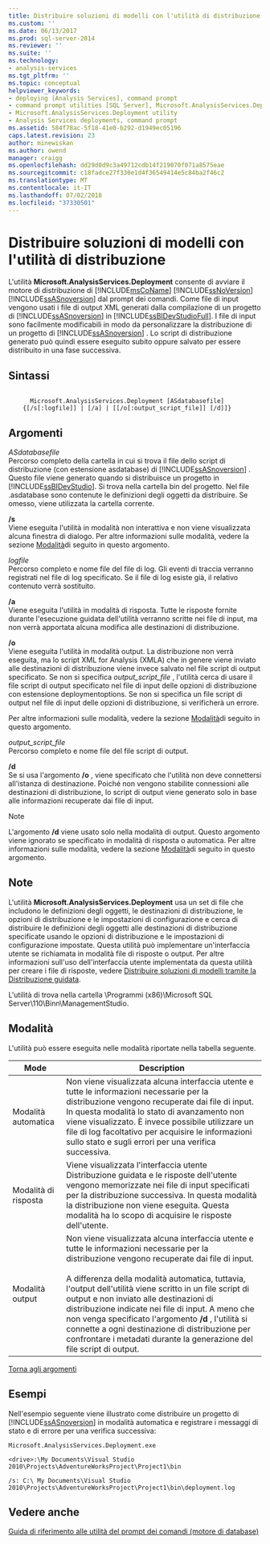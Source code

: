 ```yaml
---
title: Distribuire soluzioni di modelli con l'utilità di distribuzione | Microsoft Docs
ms.custom: ''
ms.date: 06/13/2017
ms.prod: sql-server-2014
ms.reviewer: ''
ms.suite: ''
ms.technology:
- analysis-services
ms.tgt_pltfrm: ''
ms.topic: conceptual
helpviewer_keywords:
- deploying [Analysis Services], command prompt
- command prompt utilities [SQL Server], Microsoft.AnalysisServices.Deployment
- Microsoft.AnalysisServices.Deployment utility
- Analysis Services deployments, command prompt
ms.assetid: 584f78ac-5f18-41e0-b292-d1949ec05196
caps.latest.revision: 23
author: minewiskan
ms.author: owend
manager: craigg
ms.openlocfilehash: dd29d0d9c3a49712cdb14f219070f071a8575eae
ms.sourcegitcommit: c18fadce27f330e1d4f36549414e5c84ba2f46c2
ms.translationtype: MT
ms.contentlocale: it-IT
ms.lasthandoff: 07/02/2018
ms.locfileid: "37330501"
---
```

# <a name="deploy-model-solutions-with-the-deployment-utility"></a>Distribuire soluzioni di modelli con l'utilità di distribuzione
  L'utilità **Microsoft.AnalysisServices.Deployment** consente di avviare il motore di distribuzione di [!INCLUDE[msCoName](../../includes/msconame-md.md)] [!INCLUDE[ssNoVersion](../../includes/ssnoversion-md.md)] [!INCLUDE[ssASnoversion](../../includes/ssasnoversion-md.md)] dal prompt dei comandi. Come file di input vengono usati i file di output XML generati dalla compilazione di un progetto di [!INCLUDE[ssASnoversion](../../includes/ssasnoversion-md.md)] in [!INCLUDE[ssBIDevStudioFull](../../includes/ssbidevstudiofull-md.md)]. I file di input sono facilmente modificabili in modo da personalizzare la distribuzione di un progetto di [!INCLUDE[ssASnoversion](../../includes/ssasnoversion-md.md)] . Lo script di distribuzione generato può quindi essere eseguito subito oppure salvato per essere distribuito in una fase successiva.  
  
## <a name="syntax"></a>Sintassi  
  
```  
  
      Microsoft.AnalysisServices.Deployment [ASdatabasefile]   
    {[/s[:logfile]] | [/a] | [[/o[:output_script_file]] [/d]]}  
```  
  
##  <a name="Arguments"></a> Argomenti  
 *ASdatabasefile*  
 Percorso completo della cartella in cui si trova il file dello script di distribuzione (con estensione asdatabase) di [!INCLUDE[ssASnoversion](../../includes/ssasnoversion-md.md)] . Questo file viene generato quando si distribuisce un progetto in [!INCLUDE[ssBIDevStudio](../../includes/ssbidevstudio-md.md)]. Si trova nella cartella bin del progetto. Nel file .asdatabase sono contenute le definizioni degli oggetti da distribuire. Se omesso, viene utilizzata la cartella corrente.  
  
 **/s**  
 Viene eseguita l'utilità in modalità non interattiva e non viene visualizzata alcuna finestra di dialogo. Per altre informazioni sulle modalità, vedere la sezione [Modalità](#Modes)di seguito in questo argomento.  
  
 *logfile*  
 Percorso completo e nome file del file di log. Gli eventi di traccia verranno registrati nel file di log specificato. Se il file di log esiste già, il relativo contenuto verrà sostituito.  
  
 **/a**  
 Viene eseguita l'utilità in modalità di risposta. Tutte le risposte fornite durante l'esecuzione guidata dell'utilità verranno scritte nei file di input, ma non verrà apportata alcuna modifica alle destinazioni di distribuzione.  
  
 **/o**  
 Viene eseguita l'utilità in modalità output. La distribuzione non verrà eseguita, ma lo script XML for Analysis (XMLA) che in genere viene inviato alle destinazioni di distribuzione viene invece salvato nel file script di output specificato. Se non si specifica *output_script_file* , l'utilità cerca di usare il file script di output specificato nel file di input delle opzioni di distribuzione con estensione deploymentoptions. Se non si specifica un file script di output nel file di input delle opzioni di distribuzione, si verificherà un errore.  
  
 Per altre informazioni sulle modalità, vedere la sezione [Modalità](#Modes)di seguito in questo argomento.  
  
 *output_script_file*  
 Percorso completo e nome file del file script di output.  
  
 **/d**  
 Se si usa l'argomento **/o** , viene specificato che l'utilità non deve connettersi all'istanza di destinazione. Poiché non vengono stabilite connessioni alle destinazioni di distribuzione, lo script di output viene generato solo in base alle informazioni recuperate dai file di input.  
  
> [!NOTE]  
>  L'argomento **/d** viene usato solo nella modalità di output. Questo argomento viene ignorato se specificato in modalità di risposta o automatica. Per altre informazioni sulle modalità, vedere la sezione [Modalità](#Modes)di seguito in questo argomento.  
  
## <a name="remarks"></a>Note  
 L'utilità **Microsoft.AnalysisServices.Deployment** usa un set di file che includono le definizioni degli oggetti, le destinazioni di distribuzione, le opzioni di distribuzione e le impostazioni di configurazione e cerca di distribuire le definizioni degli oggetti alle destinazioni di distribuzione specificate usando le opzioni di distribuzione e le impostazioni di configurazione impostate. Questa utilità può implementare un'interfaccia utente se richiamata in modalità file di risposte o output. Per altre informazioni sull'uso dell'interfaccia utente implementata da questa utilità per creare i file di risposte, vedere [Distribuire soluzioni di modelli tramite la Distribuzione guidata](deploy-model-solutions-using-the-deployment-wizard.md).  
  
 L'utilità di trova nella cartella \Programmi (x86)\Microsoft SQL Server\110\Binn\ManagementStudio.  
  
##  <a name="Modes"></a> Modalità  
 L'utilità può essere eseguita nelle modalità riportate nella tabella seguente.  
  
|Mode|Description|  
|----------|-----------------|  
|Modalità automatica|Non viene visualizzata alcuna interfaccia utente e tutte le informazioni necessarie per la distribuzione vengono recuperate dai file di input. In questa modalità lo stato di avanzamento non viene visualizzato. È invece possibile utilizzare un file di log facoltativo per acquisire le informazioni sullo stato e sugli errori per una verifica successiva.|  
|Modalità di risposta|Viene visualizzata l'interfaccia utente Distribuzione guidata e le risposte dell'utente vengono memorizzate nei file di input specificati per la distribuzione successiva. In questa modalità la distribuzione non viene eseguita. Questa modalità ha lo scopo di acquisire le risposte dell'utente.|  
|Modalità output|Non viene visualizzata alcuna interfaccia utente e tutte le informazioni necessarie per la distribuzione vengono recuperate dai file di input.<br /><br /> A differenza della modalità automatica, tuttavia, l'output dell'utilità viene scritto in un file script di output e non inviato alle destinazioni di distribuzione indicate nei file di input. A meno che non venga specificato l'argomento **/d** , l'utilità si connette a ogni destinazione di distribuzione per confrontare i metadati durante la generazione del file script di output.|  
  
 [Torna agli argomenti](#Arguments)  
  
## <a name="examples"></a>Esempi  
 Nell'esempio seguente viene illustrato come distribuire un progetto di [!INCLUDE[ssASnoversion](../../includes/ssasnoversion-md.md)] in modalità automatica e registrare i messaggi di stato e di errore per una verifica successiva:  
  
 `Microsoft.AnalysisServices.Deployment.exe`  
  
 `<drive>:\My Documents\Visual Studio 2010\Projects\AdventureWorksProject\Project1\bin`  
  
 `/s: C:\ My Documents\Visual Studio 2010\Projects\AdventureWorksProject\Project1\bin\deployment.log`  
  
## <a name="see-also"></a>Vedere anche  
 [Guida di riferimento alle utilità del prompt dei comandi &#40;motore di database&#41;](../../tools/command-prompt-utility-reference-database-engine.md)  
  
  
